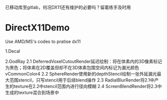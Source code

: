 已移动库至gitlab，何况DX11还有维护的必要吗？留着练手及时用

# DirectX11Demo
Use AMD/MS's codes to pratise dx11 



1.Decal

2.GodRay
	2.1 DeferredVoxelCutoutRender延迟绘制：将在体素内的3D像素标记为黑色；将体素在2D覆盖但却不在3D体素包围空间内标记为漏光颜色vCommonColor4
	2.2 SphereRender使用新的depthStencil绘制一张外延漏光最大范围stencil，只写stencil用于后续blend操作
	2.3 RadialBlurRender将2.1中产生的texture在2.2中stencil范围内进行径向模糊
	2.4 ScreenBlendRender将2.3中生成的texture混合到场景中
